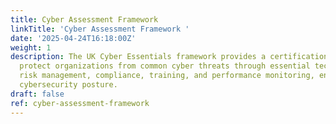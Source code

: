 ```yaml
---
title: Cyber Assessment Framework
linkTitle: 'Cyber Assessment Framework '
date: '2025-04-24T16:18:00Z'
weight: 1
description: The UK Cyber Essentials framework provides a certification scheme to
  protect organizations from common cyber threats through essential technical controls,
  risk management, compliance, training, and performance monitoring, enhancing overall
  cybersecurity posture.
draft: false
ref: cyber-assessment-framework
---
```


